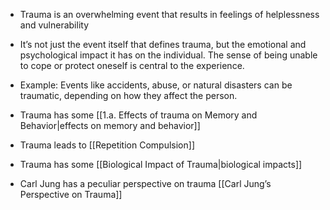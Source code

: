 - Trauma is an overwhelming event that results in feelings of helplessness and vulnerability
- It’s not just the event itself that defines trauma, but the emotional and psychological impact it has on the individual. The sense of being unable to cope or protect oneself is central to the experience.
- Example: Events like accidents, abuse, or natural disasters can be traumatic, depending on how they affect the person.


- Trauma has some [[1.a. Effects of trauma on Memory and Behavior|effects on memory and behavior]]
- Trauma leads to [[Repetition Compulsion]]
- Trauma has some [[Biological Impact of Trauma|biological impacts]]
- Carl Jung has a peculiar perspective on trauma [[Carl Jung’s Perspective on Trauma]]

